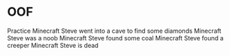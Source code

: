 # OOF
Practice
Minecraft Steve went into a cave to find some diamonds
Minecraft Steve was a noob
Minecraft Steve found some coal
Minecraft Steve found a creeper
Minecraft Steve is dead
